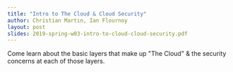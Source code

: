 ```yaml
---
title: "Intro to The Cloud & Cloud Security"
author: Christian Martin, Ian Flournoy
layout: post
slides: 2019-spring-w03-intro-to-cloud-cloud-security.pdf
---
```


Come learn about the basic layers that make up "The Cloud" & the security concerns at each of those layers.
